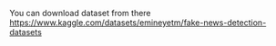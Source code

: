 You can download dataset from there
https://www.kaggle.com/datasets/emineyetm/fake-news-detection-datasets
